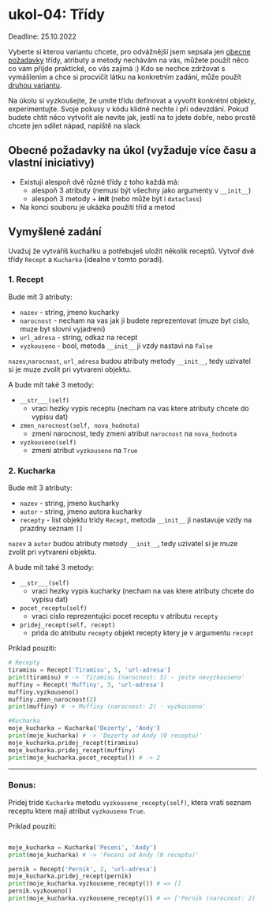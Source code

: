 # ukol-04: Třídy

Deadline: 25.10.2022

Vyberte si kterou variantu chcete, pro odvážnější jsem sepsala jen [obecne požadavky](#obecné-požadavky-na-úkol-vyžaduje-více-času-a-vlastní-iniciativy)  třídy, atributy a metody nechávám na vás, můžete použít něco co vam přijde praktické, co vás zajímá :) Kdo se nechce zdržovat s vymášlením a chce si procvičit látku na konkretním zadání, může použít [druhou variantu](#vymyšlené-zadání).

Na úkolu si vyzkoušejte, že umíte třídu definovat a vyvořit konkrétní objekty, experimentujte. Svoje pokusy v kódu klidně nechte i při odevzdání. Pokud budete chtít něco vytvořit ale nevíte jak, jestli na to jdete dobře, nebo prostě chcete jen sdílet nápad, napiště na slack


## Obecné požadavky na úkol (vyžaduje více času a vlastní iniciativy)

- Existuji alespoň dvě různé třídy z toho každá má:
  - alespoň 3 atributy (nemusí být všechny jako argumenty v `__init__`)
  - alespoň 3 metody + __init__ (nebo může být i `dataclass`)
- Na konci souboru je ukázka použití tříd a metod

## Vymyšlené zadání

Uvažuj že vytváříš kuchařku a potřebuješ uložit několik receptů. Vytvoř dvě třídy  `Recept` a `Kucharka` (idealne v tomto poradi).

### 1. Recept
Bude mít 3 atributy:
  - `nazev` - string, jmeno kucharky
  - `narocnost` - necham na vas jak ji budete reprezentovat (muze byt cislo, muze byt slovni vyjadreni)
  - `url_adresa` - string, odkaz na recept
  - `vyzkouseno` - bool, metoda `__init__` ji vzdy nastavi na `False`

`nazev`,`narocnost`, `url_adresa` budou atributy metody `__init__`, tedy uzivatel si je muze zvolit pri vytvareni objektu.

A bude mít také 3 metody:
  - `__str___(self)`
    - vraci hezky vypis receptu (necham na vas ktere atributy chcete do vypisu dat)
  - `zmen_narocnost(self, nova_hodnota)`
    - zmeni narocnost, tedy zmeni atribut `narocnost` na `nova_hodnota`
  - `vyzkouseno(self)`
    - zmeni atribut `vyzkouseno` na `True`

### 2. Kucharka
Bude mít 3 atributy:
  - `nazev` - string, jmeno kucharky
  - `autor` - string, jmeno autora kucharky
  - `recepty` - list objektu tridy `Recept`, metoda `__init__` ji nastavuje vzdy na prazdny seznam `[]`

`nazev` a `autor` budou atributy metody `__init__`, tedy uzivatel si je muze zvolit pri vytvareni objektu.

A bude mít také 3 metody:
  - `__str___(self)`
    - vraci hezky vypis kucharky (necham na vas ktere atributy chcete do vypisu dat)
  - `pocet_receptu(self)`
    - vraci cislo reprezentujici pocet receptu v atributu `recepty`
  - `pridej_recept(self, recept)`
    - prida do atributu `recepty` objekt recepty ktery je v argumentu `recept`


Priklad pouziti:

```python
# Recepty
tiramisu = Recept('Tiramisu', 5, 'url-adresa')
print(tiramisu) # -> 'Tiramisu (narocnost: 5) - jeste nevyzkouseno'
muffiny = Recept('Muffiny', 3, 'url-adresa')
muffiny.vyzkouseno()
muffiny.zmen_narocnost(2)
print(muffiny) # -> Muffiny (narocnost: 2) - vyzkouseno'

#Kucharka
moje_kucharka = Kucharka('Dezerty', 'Andy')
print(moje_kucharka) # -> 'Dezerty od Andy (0 receptu)'
moje_kucharka.pridej_recept(tiramisu)
moje_kucharka.pridej_recept(muffiny)
print(moje_kucharka.pocet_receptu()) # -> 2
```

---
### Bonus:
Pridej tride `Kucharka` metodu `vyzkousene_recepty(self)`, ktera vrati seznam receptu ktere maji atribut `vyzkouseno` `True`.

Priklad pouziti:

```python

moje_kucharka = Kucharka('Peceni', 'Andy')
print(moje_kucharka) # -> 'Peceni od Andy (0 receptu)'

pernik = Recept('Pernik', 2, 'url-adresa')
moje_kucharka.pridej_recept(pernik)
print(moje_kucharka.vyzkousene_recepty()) # => []
pernik.vyzkoueno()
print(moje_kucharka.vyzkousene_recepty()) # => ['Pernik (narocnost: 2) - vyzkouseno']

```